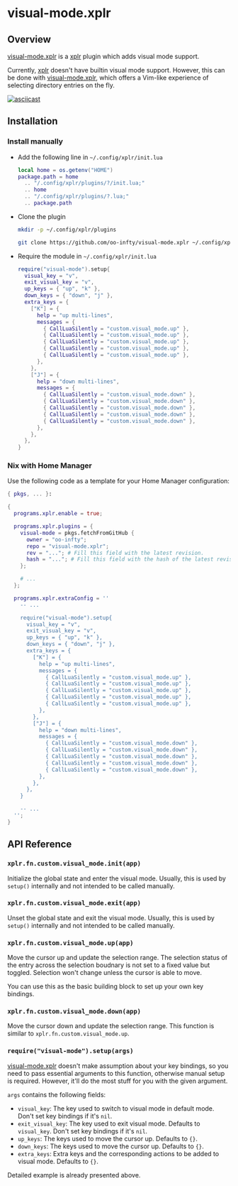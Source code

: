 # visual-mode.xplr

## Overview

[visual-mode.xplr](https://github.com/oo-infty/visual-mode.xplr) is a [xplr](https://github.com/sayanarijit/xplr) plugin which adds visual mode support.

Currently, [xplr](https://github.com/sayanarijit/xplr) doesn't have builtin visual mode support. However, this can be done with [visual-mode.xplr](https://github.com/oo-infty/visual-mode.xplr), which offers a Vim-like experience of selecting directory entries on the fly.

[![asciicast](https://asciinema.org/a/672826.svg)](https://asciinema.org/a/672826)

## Installation

### Install manually

- Add the following line in `~/.config/xplr/init.lua`

  ```lua
  local home = os.getenv("HOME")
  package.path = home
    .. "/.config/xplr/plugins/?/init.lua;"
    .. home
    .. "/.config/xplr/plugins/?.lua;"
    .. package.path
  ```

- Clone the plugin

  ```bash
  mkdir -p ~/.config/xplr/plugins

  git clone https://github.com/oo-infty/visual-mode.xplr ~/.config/xplr/plugins/visual-mode
  ```

- Require the module in `~/.config/xplr/init.lua`

  ```lua
  require("visual-mode").setup{
    visual_key = "v",
    exit_visual_key = "v",
    up_keys = { "up", "k" },
    down_keys = { "down", "j" },
    extra_keys = {
      ["K"] = {
        help = "up multi-lines",
        messages = {
          { CallLuaSilently = "custom.visual_mode.up" },
          { CallLuaSilently = "custom.visual_mode.up" },
          { CallLuaSilently = "custom.visual_mode.up" },
          { CallLuaSilently = "custom.visual_mode.up" },
          { CallLuaSilently = "custom.visual_mode.up" },
        },
      },
      ["J"] = {
        help = "down multi-lines",
        messages = {
          { CallLuaSilently = "custom.visual_mode.down" },
          { CallLuaSilently = "custom.visual_mode.down" },
          { CallLuaSilently = "custom.visual_mode.down" },
          { CallLuaSilently = "custom.visual_mode.down" },
          { CallLuaSilently = "custom.visual_mode.down" },
        },
      },
    },
  }
  ```

### Nix with Home Manager

Use the following code as a template for your Home Manager configuration:

```nix
{ pkgs, ... }:

{
  programs.xplr.enable = true;

  programs.xplr.plugins = {
    visual-mode = pkgs.fetchFromGitHub {
      owner = "oo-infty";
      repo = "visual-mode.xplr";
      rev = "..."; # Fill this field with the latest revision.
      hash = "..."; # Fill this field with the hash of the latest revision.
    };

    # ...
  };

  programs.xplr.extraConfig = ''
    -- ...

    require("visual-mode").setup{
      visual_key = "v",
      exit_visual_key = "v",
      up_keys = { "up", "k" },
      down_keys = { "down", "j" },
      extra_keys = {
        ["K"] = {
          help = "up multi-lines",
          messages = {
            { CallLuaSilently = "custom.visual_mode.up" },
            { CallLuaSilently = "custom.visual_mode.up" },
            { CallLuaSilently = "custom.visual_mode.up" },
            { CallLuaSilently = "custom.visual_mode.up" },
            { CallLuaSilently = "custom.visual_mode.up" },
          },
        },
        ["J"] = {
          help = "down multi-lines",
          messages = {
            { CallLuaSilently = "custom.visual_mode.down" },
            { CallLuaSilently = "custom.visual_mode.down" },
            { CallLuaSilently = "custom.visual_mode.down" },
            { CallLuaSilently = "custom.visual_mode.down" },
            { CallLuaSilently = "custom.visual_mode.down" },
          },
        },
      },
    }

    -- ...
  '';
}
```

## API Reference

### `xplr.fn.custom.visual_mode.init(app)`

Initialize the global state and enter the visual mode. Usually, this is used by `setup()` internally and not intended to be called manually.

### `xplr.fn.custom.visual_mode.exit(app)`

Unset the global state and exit the visual mode. Usually, this is used by `setup()` internally and not intended to be called manually.

### `xplr.fn.custom.visual_mode.up(app)`

Move the cursor up and update the selection range. The selection status of the entry across the selection boudnary is not set to a fixed value but toggled. Selection won't change unless the cursor is able to move.

You can use this as the basic building block to set up your own key bindings.

### `xplr.fn.custom.visual_mode.down(app)`

Move the cursor down and update the selection range. This function is similar to `xplr.fn.custom.visual_mode.up`.

### `require("visual-mode").setup(args)`

[visual-mode.xplr](https://github.com/oo-infty/visual-mode.xplr) doesn't make assumption about your key bindings, so you need to pass essential arguments to this function, otherwise manual setup is required. However, it'll do the most stuff for you with the given argument.

`args` contains the following fields:

- `visual_key`: The key used to switch to visual mode in default mode. Don't set key bindings if it's `nil`. 
- `exit_visual_key`: The key used to exit visual mode. Defaults to `visual_key`. Don't set key bindings if it's `nil`. 
- `up_keys`: The keys used to move the cursor up. Defaults to `{}`.
- `down_keys`: The keys used to move the cursor up. Defaults to `{}`.
- `extra_keys`: Extra keys and the corresponding actions to be added to visual mode. Defaults to `{}`.

Detailed example is already presented above.
